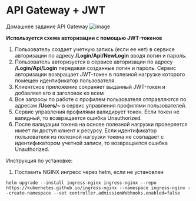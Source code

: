 # API Gateway + JWT
Домашнее задание API Gateway
![image](https://user-images.githubusercontent.com/60660331/180840737-a3e03752-b02c-46a6-8e76-aad01b8d938f.png)

**Используется схема авторизации с помощью JWT-токенов**
1. Пользователь создает учетную запись (если ее нет) в сервисе авторизации по адресу **/Login/Api/NewLogin** вводя логин и пароль.
2. Пользователь авторизуется в сервисе авторизации по адресу **/Login/Api/Login** передавая созданные логин и пароль. Сервис авторизации возвращает JWT-токен в полезной нагрузке которого помещен идентификатор пользователя. 
3. Клиентское приложение сохраняет выданный JWT-токен и добавляет его в заголовок ко всем
4. Все запросы по работе с профилем пользователя отправляются по адресам **/Users/~** в сервис управления профилями пользователей.
5. Сервис управления профилями валидирует токен. Если токен не валидный, то возвращается ошибка Unauthorized.
6. После валидации токена на основе полезной нагрузки проверяется имеет ли доступ клиент к ресурсу. Если идентификатор пользователя из полезной нагрузки токена не совпадает с идентификатором учетной записи, то возвращается ошибка Unauthorized.

Инструкция по установке:
1. Поставить NGINX ингресс через helm, если не установлен
```
helm upgrade --install ingress-nginx ingress-nginx --repo https://kubernetes.github.io/ingress-nginx --namespace ingress-nginx --create-namespace --set controller.admissionWebhooks.enabled=false
```
